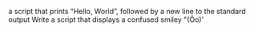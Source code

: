 a script that prints “Hello, World”, followed by a new line to the standard output
Write a script that displays a confused smiley "(Ôo)'
